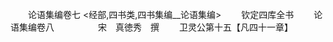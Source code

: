 <!-- { "loadSidebar": true } -->














　　论语集编卷七
<经部,四书类,四书集编__论语集编>
　　钦定四库全书
　　论语集编卷八　　　　　宋　真徳秀　撰
　　卫灵公第十五【凡四十一章】
